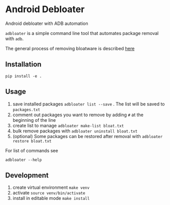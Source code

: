 
# Android Debloater



Android debloater with ADB automation

`adbloater` is a simple command line tool that automates package removal with `adb`.

The  general process of removing bloatware is described [here](https://www.droidwin.com/remove-uninstall-bloatware-apps-from-android-via-adb-commands)



## Installation

`pip install -e .`



## Usage

1. save installed packages `adbloater list --save` . The list will be saved to `packages.txt`
2. comment out packages you want to remove by adding `#` at the beginning of the line
3. create list to manage `adbloater make-list bloat.txt`
3. bulk remove packages with `adbloater uninstall bloat.txt`
4. (optional) Some packages can be restored after removal with `adbloater restore bloat.txt`


For list of commands see

`adbloater --help`


## Development

1. create virtual environment `make venv`
2. activate `source venv/bin/activate`
3. install in editable mode `make install`

